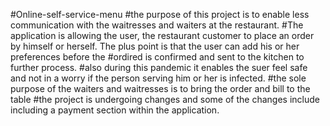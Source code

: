 #Online-self-service-menu
#the purpose of this project is to enable less communication with the waitresses and waiters at the restaurant.
#The application is allowing the user, the restaurant customer to place an order by himself or herself. The plus point is that the user can add his or her preferences before the #ordired is confirmed and sent to the kitchen to further process.
#also during this pandemic it enables the suer feel safe and not in a worry if the person serving him or her is infected. 
#the sole purpose of the waiters and waitresses is to bring the order and bill to the table
#the project is undergoing changes and some of the changes include including a payment section within the application. 
